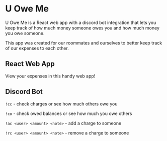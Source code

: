 # U Owe Me

U Owe Me is a React web app with a discord bot integration that lets you keep track of how much money someone owes you and how much money you owe someone.

This app was created for our roommates and ourselves to better keep track of our expenses to each other.

## React Web App

View your expenses in this handy web app!

## Discord Bot

`!cc` - check charges or see how much others owe you

`!co` - check owed balances or see how much you owe others

`!ac <user> <amount> <note>` - add a charge to someone

`!rc <user> <amount> <note>` - remove a charge to someone
